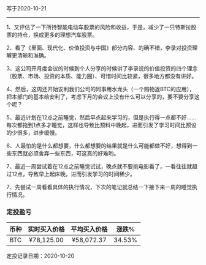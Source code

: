 写于2020-10-21

-----
1、又评估了一下所持智能电动车股票的风险和收益，于是，减少了一只特斯拉股票的持仓，换成更多的理想汽车股票。

2、看了《里面、现代化、价值投资与中国》部分内容、的确不错，李录对投资理解更清晰和准确。

3、这公司开月度会议的时候到个人分享的时候讲了李录说的价值投资的四个理念（股票、市场、投资的本质、能力圈）、可惜时间比较紧，很多地方都没有讲好。

4、然后，这周还开始安利我们公司的同事用水龙头（一个购物返BTC的应用），把本部门的基本给安利了，考虑下月的会议上没有什么可以分享的，要不要分享这个呢？

5、最近计划在12点之前睡觉，然后早点起来学习的，但是执行得一点都不好……每次都拖到1点多才睡觉，这样也导致比预料中晚起，进而引发了学习时间比预设的少很多，进步缓慢。

6、人最怕的是什么都想要，什么都想要的结果就是什么可能都做不好，想得到一些东西就必须舍弃一些东西，可这真的好难哟。

7、最近一周尝试着在12点之前睡觉试试，晚点就不要挑电影看了，一看往往就超过12点，导致早上起床晚，进而引发学习的时间稀少。

7、先尝试一周看看具体的执行情况，下次的笔记就总结一下接下来一周的睡觉执行情况。


### 定投盈亏

| 币种 | 实时买入价格 | 平均买入价格 |  涨跌%  |  
| :--: | :----------: | :----------: | :-----: |
| BTC  |  ¥78,125.00  |   ¥58,072.37  | 34.53% |

定投记录日期：2020-10-20

